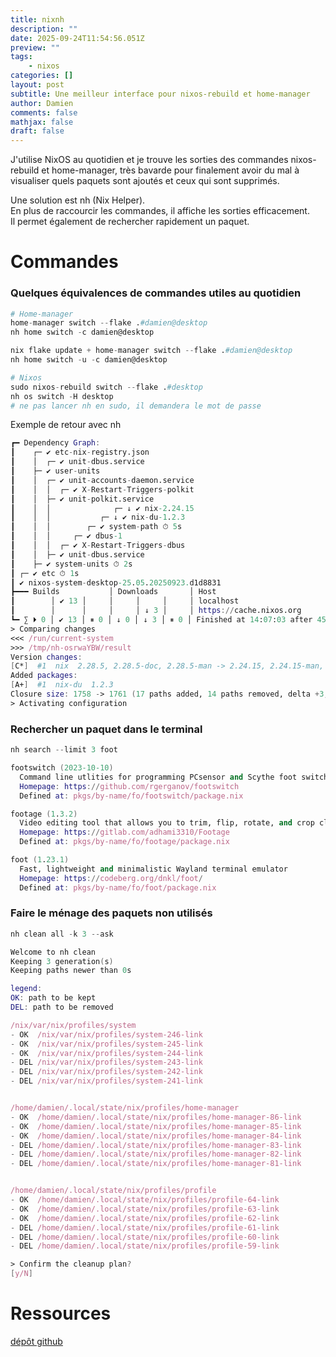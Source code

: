 ```yaml
---
title: nixnh
description: ""
date: 2025-09-24T11:54:56.051Z
preview: ""
tags:
    - nixos
categories: []
layout: post
subtitle: Une meilleur interface pour nixos-rebuild et home-manager
author: Damien
comments: false
mathjax: false
draft: false
---
```


J'utilise NixOS au quotidien et je trouve les sorties des commandes nixos-rebuild et home-manager, très bavarde pour finalement avoir du mal à visualiser quels paquets sont ajoutés et ceux qui sont supprimés.

Une solution est nh (Nix Helper).  
En plus de raccourcir les commandes, il affiche les sorties efficacement.  
Il permet également de rechercher rapidement un paquet.

# Commandes

### Quelques équivalences de commandes utiles au quotidien

```nix
# Home-manager
home-manager switch --flake .#damien@desktop
nh home switch -c damien@desktop

nix flake update + home-manager switch --flake .#damien@desktop
nh home switch -u -c damien@desktop

# Nixos
sudo nixos-rebuild switch --flake .#desktop
nh os switch -H desktop
# ne pas lancer nh en sudo, il demandera le mot de passe
```
Exemple de retour avec nh

```nix
┏━ Dependency Graph:
┃    ┌─ ✔ etc-nix-registry.json
┃    │  ┌─ ✔ unit-dbus.service
┃    ├─ ✔ user-units
┃    │  ┌─ ✔ unit-accounts-daemon.service
┃    │  │  ┌─ ✔ X-Restart-Triggers-polkit
┃    │  ├─ ✔ unit-polkit.service
┃    │  │              ┌─ ↓ ✔ nix-2.24.15
┃    │  │           ┌─ ↓ ✔ nix-du-1.2.3
┃    │  │        ┌─ ✔ system-path ⏱ 5s
┃    │  │     ┌─ ✔ dbus-1
┃    │  │  ┌─ ✔ X-Restart-Triggers-dbus
┃    │  ├─ ✔ unit-dbus.service
┃    ├─ ✔ system-units ⏱ 2s
┃ ┌─ ✔ etc ⏱ 1s
┃ ✔ nixos-system-desktop-25.05.20250923.d1d8831
┣━━━ Builds           │ Downloads       │ Host
┃        │ ✔ 13 │     │     │     │     │ localhost
┃        │      │     │     │ ↓ 3 │     │ https://cache.nixos.org
┗━ ∑ ⏵ 0 │ ✔ 13 │ ⏸ 0 │ ↓ 0 │ ↓ 3 │ ⏸ 0 │ Finished at 14:07:03 after 45s
> Comparing changes
<<< /run/current-system
>>> /tmp/nh-osrwaYBW/result
Version changes:
[C*]  #1  nix  2.28.5, 2.28.5-doc, 2.28.5-man -> 2.24.15, 2.24.15-man, 2.28.5, 2.28.5-doc, 2.28.5-man
Added packages:
[A+]  #1  nix-du  1.2.3
Closure size: 1758 -> 1761 (17 paths added, 14 paths removed, delta +3, disk usage +19.2MiB).
> Activating configuration
```

### Rechercher un paquet dans le terminal

```nix
nh search --limit 3 foot

footswitch (2023-10-10)
  Command line utlities for programming PCsensor and Scythe foot switches
  Homepage: https://github.com/rgerganov/footswitch
  Defined at: pkgs/by-name/fo/footswitch/package.nix

footage (1.3.2)
  Video editing tool that allows you to trim, flip, rotate, and crop clips
  Homepage: https://gitlab.com/adhami3310/Footage
  Defined at: pkgs/by-name/fo/footage/package.nix

foot (1.23.1)
  Fast, lightweight and minimalistic Wayland terminal emulator
  Homepage: https://codeberg.org/dnkl/foot/
  Defined at: pkgs/by-name/fo/foot/package.nix
```

### Faire le ménage des paquets non utilisés

```nix
nh clean all -k 3 --ask

Welcome to nh clean
Keeping 3 generation(s)
Keeping paths newer than 0s

legend:
OK: path to be kept
DEL: path to be removed

/nix/var/nix/profiles/system
- OK  /nix/var/nix/profiles/system-246-link
- OK  /nix/var/nix/profiles/system-245-link
- OK  /nix/var/nix/profiles/system-244-link
- DEL /nix/var/nix/profiles/system-243-link
- DEL /nix/var/nix/profiles/system-242-link
- DEL /nix/var/nix/profiles/system-241-link


/home/damien/.local/state/nix/profiles/home-manager
- OK  /home/damien/.local/state/nix/profiles/home-manager-86-link
- OK  /home/damien/.local/state/nix/profiles/home-manager-85-link
- OK  /home/damien/.local/state/nix/profiles/home-manager-84-link
- DEL /home/damien/.local/state/nix/profiles/home-manager-83-link
- DEL /home/damien/.local/state/nix/profiles/home-manager-82-link
- DEL /home/damien/.local/state/nix/profiles/home-manager-81-link


/home/damien/.local/state/nix/profiles/profile
- OK  /home/damien/.local/state/nix/profiles/profile-64-link
- OK  /home/damien/.local/state/nix/profiles/profile-63-link
- OK  /home/damien/.local/state/nix/profiles/profile-62-link
- DEL /home/damien/.local/state/nix/profiles/profile-61-link
- DEL /home/damien/.local/state/nix/profiles/profile-60-link
- DEL /home/damien/.local/state/nix/profiles/profile-59-link

> Confirm the cleanup plan?
[y/N]
```



# Ressources

[dépôt github](https://github.com/nix-community/nh)

